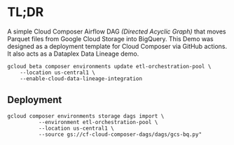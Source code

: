 # TL;DR

A simple Cloud Composer Airflow DAG _(Directed Acyclic Graph)_ that moves Parquet files from Google Cloud Storage into BigQuery. This Demo was designed as a deployment template for Cloud Composer via GitHub actions. It also acts as a Dataplex Data Lineage demo.

```shell
gcloud beta composer environments update etl-orchestration-pool \
    --location us-central1 \
    --enable-cloud-data-lineage-integration
```

## Deployment

```shell
gcloud composer environments storage dags import \
          --environment etl-orchestration-pool \
          --location us-central1 \
          --source gs://cf-cloud-composer-dags/dags/gcs-bq.py"
```

